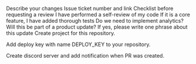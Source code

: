 Describe your changes
Issue ticket number and link
Checklist before requesting a review
 I have performed a self-review of my code
 If it is a core feature, I have added thorough tests
 Do we need to implement analytics?
 Will this be part of a product update? If yes, please write one phrase about this update
Create project for this repository.

Add deploy key with name DEPLOY_KEY to your repository.

Create discord server and add notification when PR was created.
